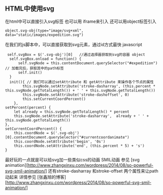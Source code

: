 ## HTML中使用svg

在html中可以直接引入svg标签
也可以用 iframe来引入
还可以用object标签引入
```
object.svg-obj(type="image/svg+xml", data="static/images/expedition.svg")
```

在我们的js脚本中，可以直接获取到svg元素，通过id方式最快
javascript
```
 self.svgBox = $('.svg-obj')[0]   //通过选择器获取到svg的容器 object
  self.svgBox.onload = function() {
      self.svgNode = this.contentDocument.querySelector("#expedition") // 加载完后，获取其中的path标签
      self.init()
  }
  init(){ // 我们可以通过setAttribute 和 getAttribute 来操作各个节点的属性
        this.svgNode.setAttribute('stroke-dasharray', (this.percent * this.svgNode.getTotalLength()) + ' ' + this.svgNode.getTotalLength())
        this.svgNode.setAttribute('stroke-dashoffset', 0)
        this.setCurrentCoordPercent()
    },
setPercent(percent) {
    let already = this.svgNode.getTotalLength() * percent
    this.svgNode.setAttribute('stroke-dasharray',  already + ' ' + this.svgNode.getTotalLength())
},
setCurrentCoordPercent() {
    this.coordNode = $('.svg-obj')[0].contentDocument.querySelector("#currentcoordanimate")
    this.coordNode.setAttribute('begin', '0s')
    this.coordNode.setAttribute('end', (this.percent * 5) + 's')
}
```

最好玩的一点就是可以给svg加一些类似css的动画  SMIL动画 
参见 [svg animation][http://www.zhangxinxu.com/wordpress/2014/08/so-powerful-svg-smil-animation/]
还有stroke-dasharray 和stroke-offset 两个属性来让path动起来
详情参见 [张鑫旭的博客][http://www.zhangxinxu.com/wordpress/2014/08/so-powerful-svg-smil-animation/]









